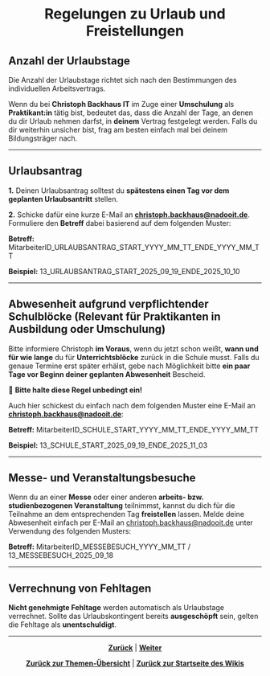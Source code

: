# <p align="center">Regelungen zu Urlaub und Freistellungen</p>

## Anzahl der Urlaubstage

Die Anzahl der Urlaubstage richtet sich nach den Bestimmungen des individuellen Arbeitsvertrags. 

Wenn du bei **Christoph Backhaus IT** im Zuge einer **Umschulung** als **Praktikant:in** tätig bist, bedeutet das, dass die Anzahl der Tage, an denen du dir Urlaub nehmen darfst, in **deinem** Vertrag festgelegt werden. Falls du dir weiterhin unsicher bist, frag am besten einfach mal bei deinem Bildungsträger nach.

---

## Urlaubsantrag

**1.** Deinen Urlaubsantrag solltest du **spätestens einen Tag vor dem geplanten Urlaubsantritt** stellen.

**2.** Schicke dafür eine kurze E-Mail an [**christoph.backhaus@nadooit.de**](mailto:christoph.backhaus@nadooit.de). Formuliere den **Betreff** dabei basierend auf dem folgenden Muster:
<br> 

**Betreff:**    MitarbeiterID_URLAUBSANTRAG_START_YYYY_MM_TT_ENDE_YYYY_MM_TT

**Beispiel:**   13_URLAUBSANTRAG_START_2025_09_19_ENDE_2025_10_10

---

## Abwesenheit aufgrund verpflichtender Schulblöcke (Relevant für Praktikanten in Ausbildung oder Umschulung)

Bitte informiere Christoph **im Voraus**, wenn du jetzt schon weißt, **wann und für wie lange** du für **Unterrichtsblöcke** zurück in die Schule musst.
Falls du genaue Termine erst später erhälst, gebe nach Möglichkeit bitte **ein paar Tage vor Beginn deiner geplanten Abwesenheit** Bescheid.

🚩 **Bitte halte diese Regel unbedingt ein!**

Auch hier schickest du einfach nach dem folgenden Muster eine E-Mail an [**christoph.backhaus@nadooit.de**](mailto:christoph.backhaus@nadooit.de):

**Betreff:**   MitarbeiterID_SCHULE_START_YYYY_MM_TT_ENDE_YYYY_MM_TT 

**Beispiel:**  13_SCHULE_START_2025_09_19_ENDE_2025_11_03 

---

## Messe- und Veranstaltungsbesuche

Wenn du an einer **Messe** oder einer anderen **arbeits- bzw. studienbezogenen Veranstaltung** teilnimmst, kannst du dich für die Teilnahme an dem entsprechenden Tag **freistellen** lassen. Melde deine Abwesenheit einfach per E-Mail an <christoph.backhaus@nadooit.de> unter Verwendung des folgenden Musters:

**Betreff:** MitarbeiterID_MESSEBESUCH_YYYY_MM_TT / 13_MESSEBESUCH_2025_09_18

---

## Verrechnung von Fehltagen

**Nicht genehmigte Fehltage** werden automatisch als Urlaubstage verrechnet. Sollte das Urlaubskontingent bereits **ausgeschöpft** sein, gelten die Fehltage als **unentschuldigt**.

---

<p align="center">
<a href="/docs/01-organisation/03-arbeits_und_pausenzeiten/README.md"><strong>Zurück</strong></a> | 
<a href="/docs/01-organisation/05-krankmeldungen/README.md"><strong>Weiter</strong></a>
</p>

<p align="center">
<a href="/docs/01-organisation/README.md/#dieser-themenbereich-beinhaltet-folgende-themen"><strong>Zurück zur Themen-Übersicht</strong></a> | <a href="/docs/00-willkommen/README.md"><strong>Zurück zur Startseite des Wikis</strong></a>
</p>
